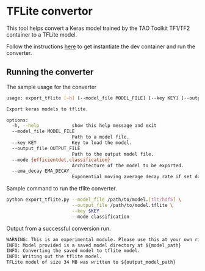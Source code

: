 # TFLite convertor

This tool helps convert a Keras model trained by the TAO Toolkit TF1/TF2 container to a TFLite model.

Follow the instructions [here](../../../README.md#instantiating-the-development-container) to get instantiate the dev container and run the converter.

## <a name='Runningtheconverter'></a>Running the converter

The sample usage for the converter

```sh
usage: export_tflite [-h] [--model_file MODEL_FILE] [--key KEY] [--output_file OUTPUT_FILE] --mode {efficientdet,classification} [--ema_decay EMA_DECAY]

Export keras models to tflite.

options:
  -h, --help            show this help message and exit
  --model_file MODEL_FILE
                        Path to a model file.
  --key KEY             Key to load the model.
  --output_file OUTPUT_FILE
                        Path to the output model file.
  --mode {efficientdet,classification}
                        Architecture of the model to be exported.
  --ema_decay EMA_DECAY
                        Exponential moving average decay rate if set during training.
```

Sample command to run the tflite converter.

```sh
python export_tflite.py --model_file /path/to/model.[tlt/hdf5] \
                        --output_file /path/to/model.tflite \
                        --key $KEY
                        --mode classification
```

Output from a successful conversion run.

```txt
WARNING: This is an experimental module. Please use this at your own risk.
INFO: Model provided is a saved model directory at ${model_path}
INFO: Converting the saved model to tflite model.
INFO: Writing out the tflite model.
TFLite model of size 34 MB was written to ${output_model_path}
```
